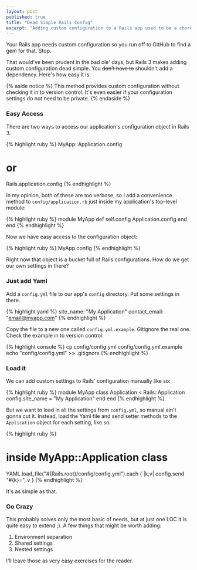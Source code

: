 ```yaml
---
layout: post
published: true
title: "Dead Simple Rails Config"
excerpt: "Adding custom configuration to a Rails app used to be a chore, but now it's dead simple. Here's how."
---
```


Your Rails app needs custom configuration so you run off to GitHub to find a gem for that. Stop.

That would've been prudent in the bad ole' days, but Rails 3 makes adding custom configuration dead simple. You <strike>don't have to</strike> shouldn't add a dependency. Here's how easy it is:

{% aside notice %}
This method provides custom configuration without checking it in to version control. It's even easier if your configuration settings do not need to be private.
{% endaside %}

### Easy Access

There are two ways to access our application's configuration object in Rails 3.

{% highlight ruby %}
MyApp::Application.config
# or
Rails.application.config
{% endhighlight %}

In my opinion, both of these are too verbose, so I add a convenience method to `config/application.rb` just inside my application's top-level module:

{% highlight ruby %}
module MyApp
  def self.config
    Application.config
  end
end
{% endhighlight %}

Now we have easy access to the configuration object:

{% highlight ruby %}
MyApp.config
{% endhighlight %}

Right now that object is a bucket full of Rails configurations. How do we get our own settings in there?

### Just add Yaml

Add a `config.yml` file to our app's `config` directory. Put some settings in there.

{% highlight yaml %}
site_name: "My Application"
contact_email: "email@myapp.com"
{% endhighlight %}

Copy the file to a new one called `config.yml.example`. Gitignore the real one. Check the example in to version control.

{% highlight console %}
cp config/config.yml config/config.yml.example
echo "config/config.yml" >> .gitignore
{% endhighlight %}

### Load it

We can add custom settings to Rails' configuration manually like so:

{% highlight ruby %}
module MyApp
  class Application < Rails::Application
    config.site_name = "My Application"
  end
end
{% endhighlight %}

But we want to load in all the settings from `config.yml`, so manual ain't gonna cut it. Instead, load the Yaml file and send setter methods to the `Application` object for each setting, like so:

{% highlight ruby %}
# inside MyApp::Application class
YAML.load_file("#{Rails.root}/config/config.yml").each { |k,v| config.send "#{k}=", v }
{% endhighlight %}

It's as simple as that.

### Go Crazy

This probably solves only the most basic of needs, but at just one LOC it is quite easy to extend ;). A few things that might be worth adding:

1. Environment separation
2. Shared settings
3. Nested settings

I'll leave those as very easy exercises for the reader.
